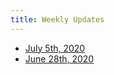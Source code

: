 ```yaml
---
title: Weekly Updates
---
```


- [July 5th, 2020](2020-07-05.md)
- [June 28th, 2020](2020-06-28.md)
